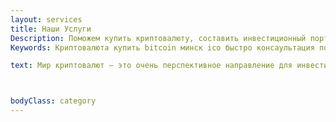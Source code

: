 ```yaml
---
layout: services
title: Наши Услуги
Description: Поможем купить криптовалюту, составить инвестиционный портфель, продать биткоин, а также проанализировать ICO — Cryptoconsult.by
Keywords: Криптовалюта купить bitcoin минск ico быстро консаультация помощь покупка инвестировать ripple беларусь

text: Мир криптовалют — это очень перспективное направление для инвестирования, на данный момент на этом рынке можно получать от 500 до 3000 процентов от вложений в год. Но наряду с такими возможностями присутствует и риск, огромное количество мошенников, ошибки при выборе безопасного места хранения, покупка бесперспективных монет на биржах — все это соседствуем с потенциальной огромной прибылью. Обращаясь к нам, вы защищаете себя от большинства из этих рисков, а также имеете возможность получить рекомендации от опытных трейдеров на тему того, как максимизировать прибыль на этом рынке. Мы не торгуем вашими деньгами, мы даже не берем их в руки, поэтому вы не рискуете своими активами, обращаясь к нам. Все консультационные услуги оказываются с составлением договора. Мы работаем абсолютно прозрачно.Все клиенты, которые согласились на публикацию своих портфелей попадают в раздел Реальные кейсы.



bodyClass: category
---
```

